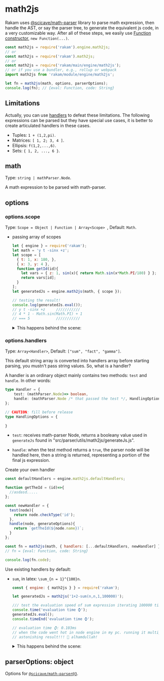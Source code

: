 ﻿# math2js

Rakam uses [@scicave/math-parser](https://npmjs.com/package/@scicave/math-parser) library to parse math
expression, then handle the AST, or say the parser tree, to generate the equivalent js code,
in a very customizable way. After all of these steps, we easily use
[Function constructor](https://developer.mozilla.org/en-US/docs/Web/JavaScript/Reference/Global_Objects/Function#Constructor), `new Function(...)`.

```js
const math2js = require('rakam').engine.math2js;
// or
const math2js = require('rakam').math2js;
// or
const math2js = require('rakam/main/engine/math2js');
// or if you use a bundler, e.g., rollup or webpack
import math2js from 'rakam/module/engine/math2js';

let fn = math2js(math, options, parserOptions);
console.log(fn); // {eval: Function, code: String}
```

## Limitations

Actually, you can use [handlers](#options.handlers) to defeat these limitations. The following expressions can be parsed but they have special use cases, it is better to create articulated handlers in these cases.  

- Tuples: `1 + (1,2,pi)`.
- Matrices: `[ 1, 2; 3, 4 ]`.
- Ellipsis: `f(1,2,...,6)`.
- Sets: `{ 1, 2, ..., 6 }`.

## math

Type: `string | mathParser.Node`.

A math expression to be parsed with math-parser.

## options

### options.scope
Type: `Scope = Object | Function | Array<Scope> `, Default: `Math`.

- passing array of scopes

  ```js
  let { engine } = require('rakam');
  let math = 'y t -sinx +z';
  let scope = [
    { t: 1, x: 180, },
    { x: 3, y: 4 },
    function getId(id){
      let vars = { z: 1, sin(x){ return Math.sin(x*Math.PI/180) } };
      return vars[id];
    }
  ];
  let generatedJs = engine.math2js(math, { scope });

  // testing the result!
  console.log(generatedJs.eval());
  // y t -sinx +z     ///////////
  // 4 * 1 - Math.sin(Math.PI) + 1
  // === 5            ///////////
  ```

  <details><summary>This happens behind the scene:</summary>

  ```js
  // behind the scene
  let scope = [
    { t: 1, x: 180, },
    { x: 3, y: 4 },
    function getId(id){
      let vars = { z: 1, sin(x){ return Math.sin(x*Math.PI/180) } };
      return vars[id];
    }
  ];

  generatedJs.eval = (function anonymous(scope) {
    function __scicave_rakam_getId__(id) {
      if (typeof scope[0] === 'object' && scope[0].hasOwnProperty(id)) {
        return scope[0][id];
      }
      else if (typeof scope[0] === 'function' && (a = scope[0](id)) && a !== undefined) {
        return a;
      }
      else if (typeof scope[1] === 'object' && scope[1].hasOwnProperty(id)) {
        return scope[1][id];
      }
      else if (typeof scope[1] === 'function' && (a = scope[1](id)) && a !== undefined) {
        return a;
      }
      else if (typeof scope[2] === 'object' && scope[2].hasOwnProperty(id)) {
        return scope[2][id];
      }
      else if (typeof scope[2] === 'function' && (a = scope[2](id)) && a !== undefined) {
        return a;
      }
      else {
        throw new Error('the scope array has no valid scope in it.');
      }
    }
    return ()=>__scicave_rakam_getId__('y') * __scicave_rakam_getId__('t') - __scicave_rakam_getId__('sin')(__scicave_rakam_getId__('x')) + __scicave_rakam_getId__('z');
  })(scope);
  ```
  
  </details>

### options.handlers
Type: `Array<Handler>`, Default: `["sum", "fact", "gamma"]`.

This default string array is converted into handlers array before starting parsing, you mustn't pass string values. So, what is a handler?

A handler is an ordinary object mainly contains two methods: `test` and `handle`. In other words: 

````typescript
type Handler = {
    test: (mathParser.Node)=> boolean,
    handle: (mathParser.Node /* that passed the test */, HandlingOptions)=> string,
};

// CAUTION: fill before release
type HandlingOptions = {
    
}
````

- `test`: receives math-parser Node, returns a booleany value used in `generateJs` found in "src/parser/utils/math2js/generateJs.js".

- `handle`: when the test method returns a `true`, the parser node will be handled here, then a string is returned, representing a portion of the final js expression.

Create your own handler

```js
const defaultHandlers = engine.math2js.defaultHandlers;

function getTheId = (id)=>{
  //asdasd.....
};

const newHandler = {
  test(node){
    return node.checkType('id');
  },
  handle(node, generateOptions){
    return `getTheId(${node.name})`;
  }
};

const fn = math2js(math, { handlers: [...defaultHandlers, newHandler] });
// fn = {eval: Function, code: String}

console.log(fn.code);
```

Use existing handlers by default:

- `sum`, in latex: `\sum_{n = 1}^{100}n`.

  ```js
  const { engine: { math2js } } = require('rakam');
  
  let generatedJs = math2js('1+2-sum(n,n,1,100000)');
  
  /// test the evaluation speed of sum expression iterating 100000 time.
  console.time('evaluation time ⌚');
  generatedJs.eval();
  console.timeEnd('evaluation time ⌚');
  
  // evaluation time ⌚: 0.103ms
  // when the code went hot in node engine in my pc. running it multiple times.
  // astonishing result!!! 💖 alhamdullah!
  ```

  <details><summary>This happens behind the scene:</summary>

  ```js
  // this happens behind the scene:
  let func = eval(generatedJs.code);
  // or
  let func = (scope)=>{
    // scope is the passed object to math2js or by default is Math
    function __scicave_rakam_egvjeuqa__(){
      let _ = 0
      for(var n = 1; n <= 100000; n++){
        _ += n;
      }
      return _; 
    }
    return ()=>1 + 2 - __scicave_rakam_egvjeuqa__();
  }
  generatedJs.eval = func(Math);
  ```

  </details>

## parserOptions: object

Options for [`@scicave/math-parser@3`](https://github.com/scicave/math-parser).

